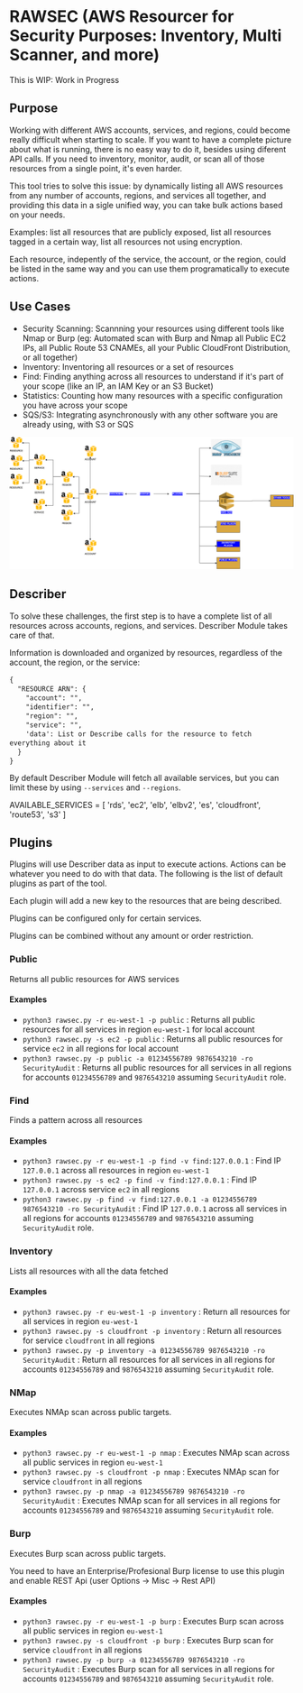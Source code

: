 # RAWSEC (AWS Resourcer for Security Purposes: Inventory, Multi Scanner, and more)

This is WIP: Work in Progress

## Purpose

Working with different AWS accounts, services, and regions, could become really difficult when starting to scale.
If you want to have a complete picture about what is running, there is no easy way to do it, besides using diferent API calls. If you need to inventory, monitor, audit, or scan all of those resources from a single point, it's even harder.

This tool tries to solve this issue: by dynamically listing all AWS resources from any number of accounts, regions, and services all together, and providing this data in a sigle unified way, you can take bulk actions based on your needs.

Examples: list all resources that are publicly exposed, list all resources tagged in a certain way, list all resources not using encryption.

Each resource, indepently of the service, the account, or the region, could be listed in the same way and you can use them programatically to execute actions.

## Use Cases

- Security Scanning: Scannning your resources using different tools like Nmap or Burp (eg: Automated scan with Burp and Nmap all Public EC2 IPs, all Public Route 53 CNAMEs, all your Public CloudFront Distribution, or all together)
- Inventory: Inventoring all resources or a set of resources
- Find: Finding anything across all resources to understand if it's part of your scope (like an IP, an IAM Key or an S3 Bucket)
- Statistics: Counting how many resources with a specific configuration you have across your scope
- SQS/S3: Integrating asynchronously with any other software you are already using, with S3 or SQS

<p align="center">
  <img src="docs/rawsec.png" alt="rawesec"/>
</p>

## Describer

To solve these challenges, the first step is to have a complete list of all resources across accounts, regions, and services.
Describer Module takes care of that.

Information is downloaded and organized by resources, regardless of the account, the region, or the service:

```
{
  "RESOURCE ARN": {
    "account": "",
    "identifier": "",
    "region": "",
    "service": "",
    'data': List or Describe calls for the resource to fetch everything about it
  }
}
```

By default Describer Module will fetch all available services, but you can limit these by using `--services` and `--regions`.

AVAILABLE_SERVICES = [
    'rds',
    'ec2',
    'elb',
    'elbv2',
    'es',
    'cloudfront',
    'route53',
    's3'
]

## Plugins

Plugins will use Describer data as input to execute actions. Actions can be whatever you need to do with that data.
The following is the list of default plugins as part of the tool.

Each plugin will add a new key to the resources that are being described.

Plugins can be configured only for certain services.

Plugins can be combined without any amount or order restriction.

### Public

Returns all public resources for AWS services

#### Examples

- `python3 rawsec.py -r eu-west-1 -p public` : Returns all public resources for all services in region `eu-west-1` for local account
- `python3 rawsec.py -s ec2 -p public` : Returns all public resources for service `ec2` in all regions for local account
- `python3 rawsec.py -p public -a 01234556789 9876543210 -ro SecurityAudit` : Returns all public resources for all services in all regions for accounts `01234556789` and `9876543210` assuming `SecurityAudit` role.

### Find

Finds a pattern across all resources

#### Examples

- `python3 rawsec.py -r eu-west-1 -p find -v find:127.0.0.1` : Find IP `127.0.0.1` across all resources in region `eu-west-1`
- `python3 rawsec.py -s ec2 -p find -v find:127.0.0.1` : Find IP `127.0.0.1` across service `ec2` in all regions
- `python3 rawsec.py -p find -v find:127.0.0.1 -a 01234556789 9876543210 -ro SecurityAudit` : Find IP `127.0.0.1` across all services in all regions for accounts `01234556789` and `9876543210` assuming `SecurityAudit` role.

### Inventory

Lists all resources with all the data fetched

#### Examples

- `python3 rawsec.py -r eu-west-1 -p inventory` : Return all resources for all services in region `eu-west-1`
- `python3 rawsec.py -s cloudfront -p inventory` : Return all resources for service `cloudfront` in all regions
- `python3 rawsec.py -p inventory -a 01234556789 9876543210 -ro SecurityAudit` : Return all resources for all services in all regions for accounts `01234556789` and `9876543210` assuming `SecurityAudit` role.

### NMap

Executes NMAp scan across public targets.

#### Examples

- `python3 rawsec.py -r eu-west-1 -p nmap` : Executes NMAp scan across all public services in region `eu-west-1`
- `python3 rawsec.py -s cloudfront -p nmap` : Executes NMAp scan for service `cloudfront` in all regions
- `python3 rawsec.py -p nmap -a 01234556789 9876543210 -ro SecurityAudit` : Executes NMAp scan for all services in all regions for accounts `01234556789` and `9876543210` assuming `SecurityAudit` role.

### Burp

Executes Burp scan across public targets.

You need to have an Enterprise/Profesional Burp license to use this plugin and enable REST Api (user Options -> Misc -> Rest API)

#### Examples

- `python3 rawsec.py -r eu-west-1 -p burp` : Executes Burp scan across all public services in region `eu-west-1`
- `python3 rawsec.py -s cloudfront -p burp` : Executes Burp scan for service `cloudfront` in all regions
- `python3 rawsec.py -p burp -a 01234556789 9876543210 -ro SecurityAudit` : Executes Burp scan for all services in all regions for accounts `01234556789` and `9876543210` assuming `SecurityAudit` role.